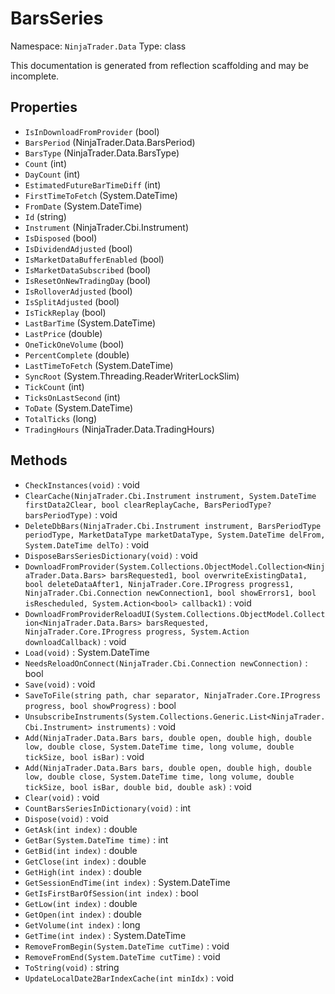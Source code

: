 # BarsSeries

Namespace: `NinjaTrader.Data`
Type: class

This documentation is generated from reflection scaffolding and may be incomplete.

## Properties
- `IsInDownloadFromProvider` (bool)
- `BarsPeriod` (NinjaTrader.Data.BarsPeriod)
- `BarsType` (NinjaTrader.Data.BarsType)
- `Count` (int)
- `DayCount` (int)
- `EstimatedFutureBarTimeDiff` (int)
- `FirstTimeToFetch` (System.DateTime)
- `FromDate` (System.DateTime)
- `Id` (string)
- `Instrument` (NinjaTrader.Cbi.Instrument)
- `IsDisposed` (bool)
- `IsDividendAdjusted` (bool)
- `IsMarketDataBufferEnabled` (bool)
- `IsMarketDataSubscribed` (bool)
- `IsResetOnNewTradingDay` (bool)
- `IsRolloverAdjusted` (bool)
- `IsSplitAdjusted` (bool)
- `IsTickReplay` (bool)
- `LastBarTime` (System.DateTime)
- `LastPrice` (double)
- `OneTickOneVolume` (bool)
- `PercentComplete` (double)
- `LastTimeToFetch` (System.DateTime)
- `SyncRoot` (System.Threading.ReaderWriterLockSlim)
- `TickCount` (int)
- `TicksOnLastSecond` (int)
- `ToDate` (System.DateTime)
- `TotalTicks` (long)
- `TradingHours` (NinjaTrader.Data.TradingHours)

## Methods
- `CheckInstances(void)` : void
- `ClearCache(NinjaTrader.Cbi.Instrument instrument, System.DateTime firstData2Clear, bool clearReplayCache, BarsPeriodType? barsPeriodType)` : void
- `DeleteDbBars(NinjaTrader.Cbi.Instrument instrument, BarsPeriodType periodType, MarketDataType marketDataType, System.DateTime delFrom, System.DateTime delTo)` : void
- `DisposeBarsSeriesDictionary(void)` : void
- `DownloadFromProvider(System.Collections.ObjectModel.Collection<NinjaTrader.Data.Bars> barsRequested1, bool overwriteExistingData1, bool deleteDataAfter1, NinjaTrader.Core.IProgress progress1, NinjaTrader.Cbi.Connection newConnection1, bool showErrors1, bool isRescheduled, System.Action<bool> callback1)` : void
- `DownloadFromProviderReloadUI(System.Collections.ObjectModel.Collection<NinjaTrader.Data.Bars> barsRequested, NinjaTrader.Core.IProgress progress, System.Action downloadCallback)` : void
- `Load(void)` : System.DateTime
- `NeedsReloadOnConnect(NinjaTrader.Cbi.Connection newConnection)` : bool
- `Save(void)` : void
- `SaveToFile(string path, char separator, NinjaTrader.Core.IProgress progress, bool showProgress)` : bool
- `UnsubscribeInstruments(System.Collections.Generic.List<NinjaTrader.Cbi.Instrument> instruments)` : void
- `Add(NinjaTrader.Data.Bars bars, double open, double high, double low, double close, System.DateTime time, long volume, double tickSize, bool isBar)` : void
- `Add(NinjaTrader.Data.Bars bars, double open, double high, double low, double close, System.DateTime time, long volume, double tickSize, bool isBar, double bid, double ask)` : void
- `Clear(void)` : void
- `CountBarsSeriesInDictionary(void)` : int
- `Dispose(void)` : void
- `GetAsk(int index)` : double
- `GetBar(System.DateTime time)` : int
- `GetBid(int index)` : double
- `GetClose(int index)` : double
- `GetHigh(int index)` : double
- `GetSessionEndTime(int index)` : System.DateTime
- `GetIsFirstBarOfSession(int index)` : bool
- `GetLow(int index)` : double
- `GetOpen(int index)` : double
- `GetVolume(int index)` : long
- `GetTime(int index)` : System.DateTime
- `RemoveFromBegin(System.DateTime cutTime)` : void
- `RemoveFromEnd(System.DateTime cutTime)` : void
- `ToString(void)` : string
- `UpdateLocalDate2BarIndexCache(int minIdx)` : void
